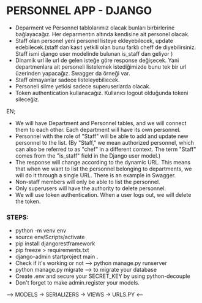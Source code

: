 # PERSONNEL APP - DJANGO

* Deparment ve Personnel tablolarımız olacak bunları birbirlerine bağlayacağız. Her deparmentın altında kendisine ait personel olacak.
* Staff olan personel yeni personel listeye ekleyebilecek, update edebilecek.(staff dan kasıt yetkili olan bunu farklı cheff de diyebilirsiniz. Staff ismi django user modelinde bulunan is_staff dan geliyor )
* Dinamik url ile url de gelen isteğe göre response değişecek. Yani departmenlara ait personeli listelemek istediğimizde bunu tek bir url üzerinden yapacağız. Swagger da örneği var.
* Staff olmayanlar sadece listeleyebiliecek.
* Personeli silme yetkisi sadece superuserlarda olacak.
* Token authentication kullanacağız. Kullanıcı logout olduğunda tokeni sileceğiz.

EN;

* We will have Department and Personnel tables, and we will connect them to each other. Each department will have its own personnel.
* Personnel with the role of "Staff" will be able to add and update new personnel to the list. (By "Staff," we mean authorized personnel, which can also be referred to as "chef" in a different context. The term "Staff" comes from the "is_staff" field in the Django user model.)
* The response will change according to the dynamic URL. This means that when we want to list the personnel belonging to departments, we will do it through a single URL. There is an example in Swagger.
* Non-staff members will only be able to list the personnel.
* Only superusers will have the authority to delete personnel.
* We will use token authentication. When a user logs out, we will delete the token.

### STEPS:

- python -m venv env
- source env/Scripts/activate
- pip install djangorestframework
- pip freeze > requirements.txt
- django-admin startproject main .
- Check if it's working or not --> python manage.py runserver
- python manage.py migrate --> to migrate your database
- Create .env and secure your SECRET_KEY by using python-decouple
- Don't forget to make admin.register your models.

--> MODELS -> SERIALIZERS -> VIEWS -> URLS.PY <--

